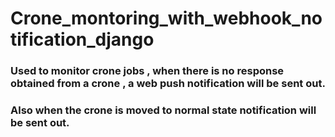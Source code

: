 # Crone_montoring_with_webhook_notification_django

### Used to monitor crone jobs , when there is no response obtained from a crone , a web push notification will be sent out.
### Also when the crone is moved to normal state notification will be sent out.
